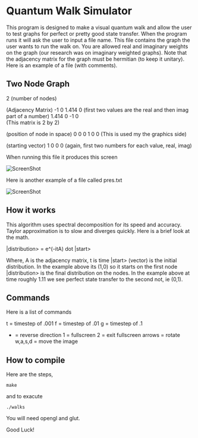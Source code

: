 # Quantum Walk Simulator

This program is designed to make a visual quantum walk and allow the user to test graphs for perfect or pretty good state transfer. When the program runs it will ask the user to input a file name. This file contains the graph the user wants to run the walk on. You are allowed real and imaginary weights on the graph (our research was on imaginary weighted graphs). Note that the adjacency matrix for the graph must be hermitian (to keep it unitary). Here is an example of a file (with comments).



## Two Node Graph

2 (number of nodes)


(Adjacency Matrix)
-1  0  1.414  0  (first two values are the real and then imag part of a number) 
1.414  0  -1  0  
(This matrix is 2 by 2)

(position of node in space) 
0 0 0
1 0 0
(This is used my the graphics side)
 
(starting vector)
1 0 0 0  (again, first two numbers for each value, real, imag)


When running this file it produces this screen

![ScreenShot](https://github.com/loliverhennigh/Quantum-Walk-Simulator/blob/master/two_node.png)

Here is another example of a file called pres.txt

![ScreenShot](https://github.com/loliverhennigh/Quantum-Walk-Simulator/blob/master/pres.png)


## How it works

This algorithm uses spectral decomposition for its speed and accuracy. Taylor approximation is to slow and diverges quickly. Here is a brief look at the math.



|distribution> = e^(-itA) dot |start>

Where, 
A is the adjacency matrix, 
t is time
|start> (vector) is the initial distribution. In the example above its (1,0) so it starts on the first node
|distribution> is the final distribution on the nodes. In the example above at time roughly 1.11 we see perfect state transfer to the second not, ie (0,1).

## Commands

Here is a list of commands

t = timestep of .001
f = timestep of .01
g = timestep of .1
- = reverse direction
1 = fullscreen
2 = exit fullscreen
arrows = rotate
w,a,s,d = move the image

## How to compile

Here are the steps,

```
make
```

and to exacute
```
./walks
```

You will need opengl and glut.

Good Luck!







